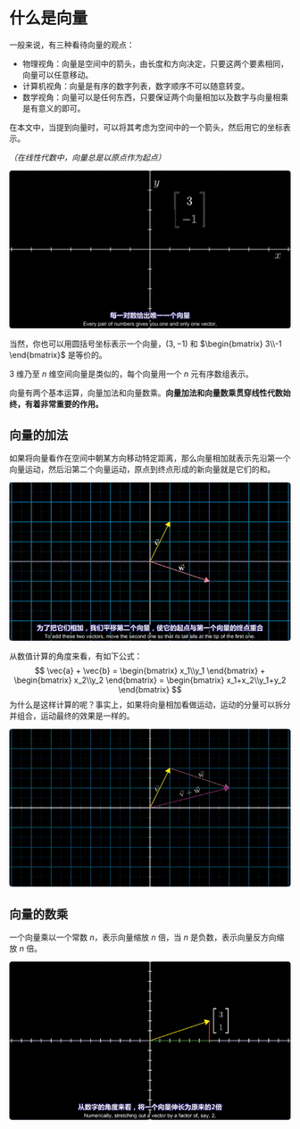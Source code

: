 

# 什么是向量

一般来说，有三种看待向量的观点：

* 物理视角：向量是空间中的箭头，由长度和方向决定，只要这两个要素相同， 向量可以任意移动。
* 计算机视角：向量是有序的数字列表，数字顺序不可以随意转变。
* 数学视角：向量可以是任何东西，只要保证两个向量相加以及数字与向量相乘是有意义的即可。

在本文中，当提到向量时，可以将其考虑为空间中的一个箭头，然后用它的坐标表示。

*（在线性代数中，向量总是以原点作为起点）*

<img class="img-shadow" src="https://raw.githubusercontent.com/yamsfeer/pic-bed/master/e6c9d24egy1h2sqokuimsg20u00gw787.gif" alt="Kapture 2022-06-01 at 14.40.12" style="zoom: 50%;" />

当然，你也可以用圆括号坐标表示一个向量，$(3,-1)$ 和 $\begin{bmatrix} 3\\-1 \end{bmatrix}$ 是等价的。

3 维乃至 $n$ 维空间向量是类似的，每个向量用一个 $n$ 元有序数组表示。

向量有两个基本运算，向量加法和向量数乘。**向量加法和向量数乘贯穿线性代数始终，有着非常重要的作用。**

## 向量的加法

如果将向量看作在空间中朝某方向移动特定距离，那么向量相加就表示先沿第一个向量运动，然后沿第二个向量运动，原点到终点形成的新向量就是它们的和。

<img class="img-shadow" src="https://raw.githubusercontent.com/yamsfeer/pic-bed/master/e6c9d24egy1h2sw0fhdaqg20k00b945j.gif" alt="向量加法" style="zoom: 75%;" />


从数值计算的角度来看，有如下公式：
$$
\vec{a} + \vec{b} = \begin{bmatrix} x_1\\y_1 \end{bmatrix} + \begin{bmatrix} x_2\\y_2 \end{bmatrix} = \begin{bmatrix} x_1+x_2\\y_1+y_2 \end{bmatrix}
$$
为什么是这样计算的呢？事实上，如果将向量相加看做运动，运动的分量可以拆分并组合，运动最终的效果是一样的。

<img class="img-shadow" src="https://raw.githubusercontent.com/yamsfeer/pic-bed/master/e6c9d24egy1h2tv852leeg20k00b9wqe.gif" alt="向量加法运算" style="zoom:75%;" />

## 向量的数乘

一个向量乘以一个常数 $n$，表示向量缩放 $n$ 倍，当 $n$ 是负数，表示向量反方向缩放 $n$ 倍。

<img class="img-shadow" src="https://raw.githubusercontent.com/yamsfeer/pic-bed/master/e6c9d24egy1h2sw03zpswg20k00b9n0n.gif" alt="向量数乘" style="zoom: 75%;" />
